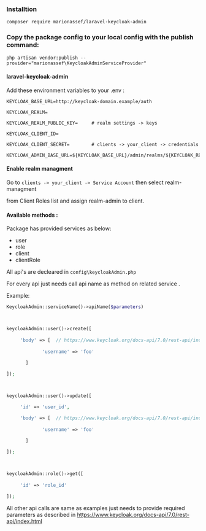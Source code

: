 ### Installtion

```
composer require marionassef/laravel-keycloak-admin
```

### Copy the package config to your local config with the publish command:

```shell
php artisan vendor:publish --provider="marionassef\KeycloakAdminServiceProvider"
```

#### laravel-keycloak-admin



Add these environment variables to your .env :


```
KEYCLOAK_BASE_URL=http://keycloak-domain.example/auth

KEYCLOAK_REALM=                

KEYCLOAK_REALM_PUBLIC_KEY=     # realm settings -> keys 

KEYCLOAK_CLIENT_ID=            

KEYCLOAK_CLIENT_SECRET=        # clients -> your_client -> credentials 

KEYCLOAK_ADMIN_BASE_URL=${KEYCLOAK_BASE_URL}/admin/realms/${KEYCLOAK_REALM} 
```



#### Enable realm managment

Go to ```clients -> your_client -> Service Account``` then select realm-managment

from Client Roles list and assign realm-admin to client.






#### Available methods : 


Package has provided services as below:

* user
* role
* client
* clientRole




All api's are decleared in ```config\keycloakAdmin.php```
 
For every api just needs call api name as method on related service .



Example:
```php
KeycloakAdmin::serviceName()->apiName($parameters)



keycloakAdmin::user()->create([
      
     'body' => [  // https://www.keycloak.org/docs-api/7.0/rest-api/index.html#_userrepresentation
             
             'username' => 'foo'
              
       ]

]);



keycloakAdmin::user()->update([

     'id' => 'user_id',

     'body' => [  // https://www.keycloak.org/docs-api/7.0/rest-api/index.html#_userrepresentation
             
             'username' => 'foo'
              
       ]

]);



keycloakAdmin::role()->get([
      
     'id' => 'role_id'

]);
```

All other api calls are same as examples just needs to provide required parameters as described in https://www.keycloak.org/docs-api/7.0/rest-api/index.html

